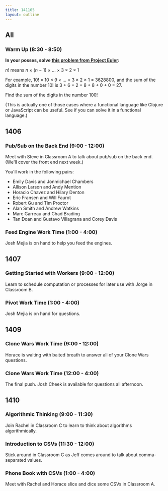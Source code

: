 ```yaml
---
title: 141105
layout: outline
---
```


## All

### Warm Up (8:30 - 8:50)

**In your posses, solve [this problem from Project Euler][pe]:**

*n*! means *n* × (*n* − 1) × ... × 3 × 2 × 1

For example, 10! = 10 × 9 × ... × 3 × 2 × 1 = 3628800,
and the sum of the digits in the number 10! is 3 + 6 + 2 + 8 + 8 + 0 + 0 = 27.

Find the sum of the digits in the number 100!

(This is actually one of those cases where a functional language like Clojure or JavaScript can be useful. See if you can solve it in a functional language.)

[pe]: https://projecteuler.net/problem=20

## 1406

### Pub/Sub on the Back End (9:00 - 12:00)

Meet with Steve in Classroom A to talk about pub/sub on the back end. (We'll cover the front end next week.)

You'll work in the following pairs:

* Emily Davis and Jonmichael Chambers
* Allison Larson and Andy Mention
* Horacio Chavez and Hilary Denton
* Eric Fransen and Will Faurot
* Robert Gu and Tim Proctor
* Alan Smith and Andrew Watkins
* Marc Garreau and Chad Brading
* Tan Doan and Gustavo Villagrana and Corey Davis

### Feed Engine Work Time (1:00 - 4:00)

Josh Mejia is on hand to help you feed the engines.

## 1407

### Getting Started with Workers (9:00 - 12:00)

Learn to schedule computation or processes for later use with Jorge in Classroom B.

### Pivot Work Time (1:00 - 4:00)

Josh Mejia is on hand for questions.

## 1409

### Clone Wars Work Time (9:00 - 12:00)

Horace is waiting with baited breath to answer all of your Clone Wars questions.

### Clone Wars Work Time (12:00 - 4:00)

The final push. Josh Cheek is available for questions all afternoon.

## 1410

### Algorithmic Thinking (9:00 - 11:30)

Join Rachel in Classroom C to learn to think about algorithms algorithmically.

### Introduction to CSVs (11:30 - 12:00)

Stick around in Classroom C as Jeff comes around to talk about comma-separated values.

### Phone Book with CSVs (1:00 - 4:00)

Meet with Rachel and Horace slice and dice some CSVs in Classroom A.